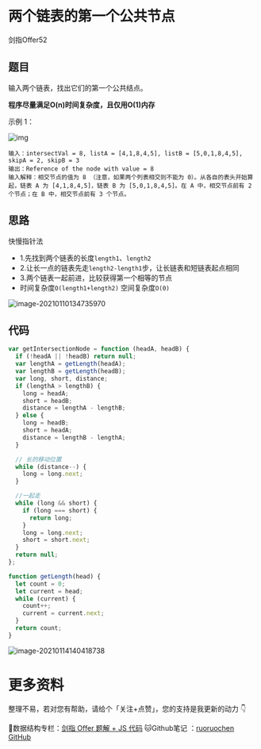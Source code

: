 # 两个链表的第一个公共节点

剑指Offer52

## 题目

输入两个链表，找出它们的第一个公共结点。

**程序尽量满足O(n)时间复杂度，且仅用O(1)内存**

示例 1：

![img](http://ruoruochen-img-bed.oss-cn-beijing.aliyuncs.com/img/160_example_1.png)

```
输入：intersectVal = 8, listA = [4,1,8,4,5], listB = [5,0,1,8,4,5], skipA = 2, skipB = 3
输出：Reference of the node with value = 8
输入解释：相交节点的值为 8 （注意，如果两个列表相交则不能为 0）。从各自的表头开始算起，链表 A 为 [4,1,8,4,5]，链表 B 为 [5,0,1,8,4,5]。在 A 中，相交节点前有 2 个节点；在 B 中，相交节点前有 3 个节点。
```

## 思路

快慢指针法

- 1.先找到两个链表的长度`length1`、`length2`
- 2.让长一点的链表先走`length2-length1`步，让长链表和短链表起点相同
- 3.两个链表一起前进，比较获得第一个相等的节点
- 时间复杂度`O(length1+length2)` 空间复杂度`O(0)`

![image-20210110134735970](http://ruoruochen-img-bed.oss-cn-beijing.aliyuncs.com/img/image-20210110134735970.png)

## 代码

```js
var getIntersectionNode = function (headA, headB) {
  if (!headA || !headB) return null;
  var lengthA = getLength(headA);
  var lengthB = getLength(headB);
  var long, short, distance;
  if (lengthA > lengthB) {
    long = headA;
    short = headB;
    distance = lengthA - lengthB;
  } else {
    long = headB;
    short = headA;
    distance = lengthB - lengthA;
  }

  // 长的移动位置
  while (distance--) {
    long = long.next;
  }

  //一起走
  while (long && short) {
    if (long === short) {
      return long;
    }
    long = long.next;
    short = short.next;
  }
  return null;
};

function getLength(head) {
  let count = 0;
  let current = head;
  while (current) {
    count++;
    current = current.next;
  }
  return count;
}
```

![image-20210114140418738](http://ruoruochen-img-bed.oss-cn-beijing.aliyuncs.com/img/image-20210114140418738.png)

# 更多资料

整理不易，若对您有帮助，请给个「关注+点赞」，您的支持是我更新的动力 👇

📖数据结构专栏：[剑指 Offer 题解 + JS 代码](https://blog.csdn.net/weixin_43786756/category_10716516.html) 
🐱Github笔记 ：[ruoruochen GitHub](https://github.com/ruoruochen/front-end-note)